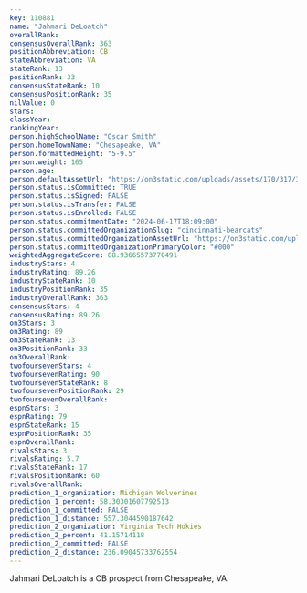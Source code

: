 ```yaml
---
key: 110881
name: "Jahmari DeLoatch"
overallRank: 
consensusOverallRank: 363
positionAbbreviation: CB
stateAbbreviation: VA
stateRank: 13
positionRank: 33
consensusStateRank: 10
consensusPositionRank: 35
nilValue: 0
stars: 
classYear: 
rankingYear: 
person.highSchoolName: "Oscar Smith"
person.homeTownName: "Chesapeake, VA"
person.formattedHeight: "5-9.5"
person.weight: 165
person.age: 
person.defaultAssetUrl: "https://on3static.com/uploads/assets/170/317/317170.png"
person.status.isCommitted: TRUE
person.status.isSigned: FALSE
person.status.isTransfer: FALSE
person.status.isEnrolled: FALSE
person.status.commitmentDate: "2024-06-17T18:09:00"
person.status.committedOrganizationSlug: "cincinnati-bearcats"
person.status.committedOrganizationAssetUrl: "https://on3static.com/uploads/assets/877/149/149877.svg"
person.status.committedOrganizationPrimaryColor: "#000"
weightedAggregateScore: 88.93665573770491
industryStars: 4
industryRating: 89.26
industryStateRank: 10
industryPositionRank: 35
industryOverallRank: 363
consensusStars: 4
consensusRating: 89.26
on3Stars: 3
on3Rating: 89
on3StateRank: 13
on3PositionRank: 33
on3OverallRank: 
twofoursevenStars: 4
twofoursevenRating: 90
twofoursevenStateRank: 8
twofoursevenPositionRank: 29
twofoursevenOverallRank: 
espnStars: 3
espnRating: 79
espnStateRank: 15
espnPositionRank: 35
espnOverallRank: 
rivalsStars: 3
rivalsRating: 5.7
rivalsStateRank: 17
rivalsPositionRank: 60
rivalsOverallRank: 
prediction_1_organization: Michigan Wolverines
prediction_1_percent: 58.30301607792513
prediction_1_committed: FALSE
prediction_1_distance: 557.3044590187642
prediction_2_organization: Virginia Tech Hokies
prediction_2_percent: 41.15714118
prediction_2_committed: FALSE
prediction_2_distance: 236.09045733762554
---
```

Jahmari DeLoatch is a CB prospect from Chesapeake, VA.